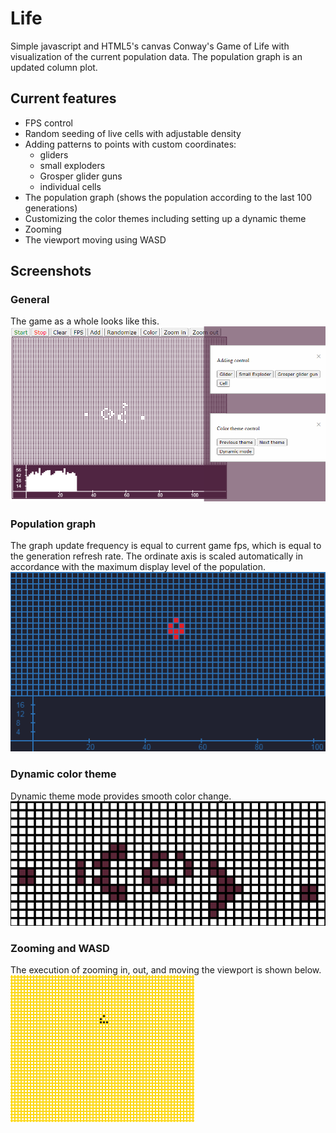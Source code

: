 # Life
Simple javascript and HTML5's canvas Conway's Game of Life with visualization of the current population data. The population graph is an updated column plot. 
## Current features
* FPS control
* Random seeding of live cells with adjustable density
* Adding patterns to points with custom coordinates:
  * gliders
  * small exploders
  * Grosper glider guns
  * individual cells
* The population graph (shows the population according to the last 100 generations)
* Customizing the color themes including setting up a dynamic theme
* Zooming
* The viewport moving using WASD
## Screenshots
### General
The game as a whole looks like this.
![](screen.png "")
### Population graph
The graph update frequency is equal to current game fps, which is equal to the generation refresh rate. The ordinate axis is scaled automatically in accordance with the maximum display level of the population.
![](population_plot.gif "")
### Dynamic color theme
Dynamic theme mode provides smooth color change.
![](dynamic_color.gif "")
### Zooming and WASD
The execution of zooming in, out, and moving the viewport is shown below.
![](zooming.gif "")